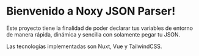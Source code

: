 # Bienvenido a Noxy JSON Parser!

Este proyecto tiene la finalidad de poder declarar tus variables de entorno de manera rápida, dinámica y sencilla con solamente pegar tu JSON.

Las tecnologías implementadas son Nuxt, Vue y TailwindCSS.

